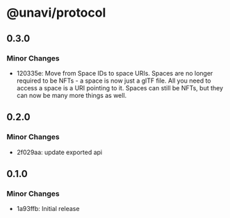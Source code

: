 # @unavi/protocol

## 0.3.0

### Minor Changes

- 120335e: Move from Space IDs to space URIs. Spaces are no longer required to be NFTs - a space is now just a glTF file. All you need to access a space is a URI pointing to it. Spaces can still be NFTs, but they can now be many more things as well.

## 0.2.0

### Minor Changes

- 2f029aa: update exported api

## 0.1.0

### Minor Changes

- 1a93ffb: Initial release
